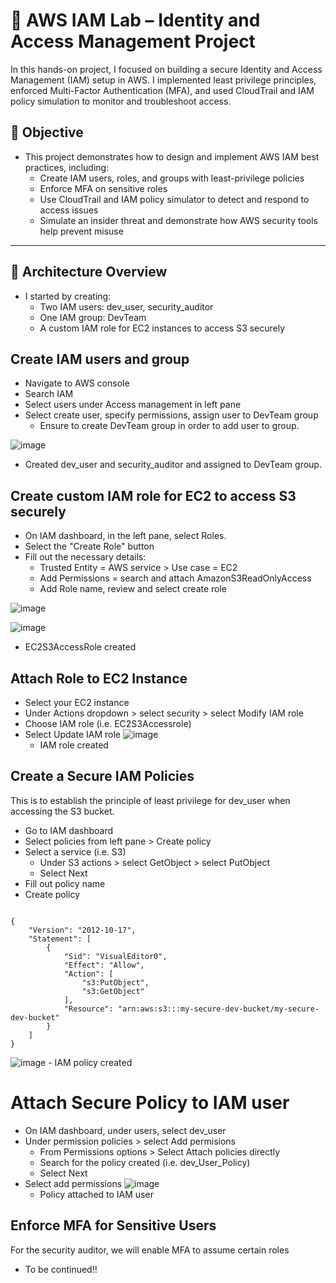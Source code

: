 # 🔐 AWS IAM Lab – Identity and Access Management Project

In this hands-on project, I focused on building a secure Identity and Access Management (IAM) setup in AWS. 
I implemented least privilege principles, enforced Multi-Factor Authentication (MFA), and used CloudTrail and IAM policy simulation to monitor and troubleshoot access.

## 📌 Objective

- This project demonstrates how to design and implement AWS IAM best practices, including:
	- Create IAM users, roles, and groups with least-privilege policies
	- Enforce MFA on sensitive roles
	- Use CloudTrail and IAM policy simulator to detect and respond to access issues
  	- Simulate an insider threat and demonstrate how AWS security tools help prevent misuse


---

## 🧱 Architecture Overview

- I started by creating:
  - Two IAM users: dev_user, security_auditor
  - One IAM group: DevTeam
  - A custom IAM role for EC2 instances to access S3 securely

## Create IAM users and group
  - Navigate to AWS console
  - Search IAM
  - Select users under Access management in left pane
  - Select create user, specify permissions, assign user to DevTeam group
      - Ensure to create DevTeam group in order to add user to group.
        
![image](https://github.com/user-attachments/assets/8189f2ea-035f-41c5-b98f-6b0c5e764636)

* Created dev_user and security_auditor and assigned to DevTeam group.

## Create custom IAM role for EC2 to access S3 securely
  - On IAM dashboard, in the left pane, select Roles.
  - Select the "Create Role" button
  - Fill out the necessary details:
      - Trusted Entity = AWS service > Use case = EC2
      - Add Permissions = search and attach AmazonS3ReadOnlyAccess
      - Add Role name, review and select create role

![image](https://github.com/user-attachments/assets/7de21ba4-d789-4035-821f-16a0c964235a)

![image](https://github.com/user-attachments/assets/8e14cf0f-d3ea-4048-b36d-0af56dcb58d0)
- EC2S3AccessRole created

## Attach Role to EC2 Instance
- Select your EC2 instance
- Under Actions dropdown > select security > select Modify IAM role
- Choose IAM role (i.e. EC2S3Accessrole)
- Select Update IAM role
![image](https://github.com/user-attachments/assets/a3721fd2-9f56-40ea-b00b-0e509979ff30)
	- IAM role created

## Create a Secure IAM Policies
This is to establish the principle of least privilege for dev_user when accessing the S3 bucket.
- Go to IAM dashboard
- Select policies from left pane > Create policy
- Select a service (i.e. S3)
  	- Under S3 actions > select GetObject > select PutObject
  	- Select Next
- Fill out policy name
- Create policy
<pre><code> 
{
    "Version": "2012-10-17",
    "Statement": [
        {
            "Sid": "VisualEditor0",
            "Effect": "Allow",
            "Action": [
                "s3:PutObject",
                "s3:GetObject"
            ],
            "Resource": "arn:aws:s3:::my-secure-dev-bucket/my-secure-dev-bucket"
        }
    ]
}
</code></pre>

![image](https://github.com/user-attachments/assets/87f728de-d117-445e-9682-a88036b46f2d)
	- IAM policy created

# Attach Secure Policy to IAM user
- On IAM dashboard, under users, select dev_user
- Under permission policies > select Add permisions
  	- From Permissions options > Select Attach policies directly
  	- Search for the policy created (i.e. dev_User_Policy)
  	- Select Next
- Select add permissions
![image](https://github.com/user-attachments/assets/3411e5a8-b1b3-4380-bd6b-d21b2284bcfa)
	- Policy attached to IAM user

## Enforce MFA for Sensitive Users
For the security auditor, we will enable MFA to assume certain roles
- To be continued!!


